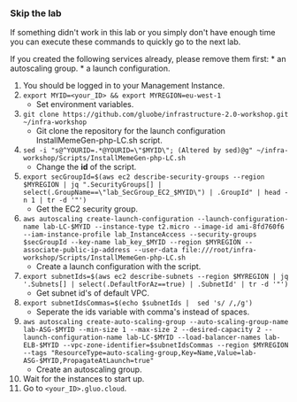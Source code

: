 ### Skip the lab ###
If something didn't work in this lab or you simply don't have enough time you can execute these commands to quickly go to the next lab.

If you created the following services already, please remove them first:
    * an autoscaling group.
    * a launch configuration. 

1. You should be logged in to your Management Instance.
1. `export MYID=<your_ID> && export MYREGION=eu-west-1`
    * Set environment variables.
1. `git clone https://github.com/gluobe/infrastructure-2.0-workshop.git ~/infra-workshop`
    * Git clone the repository for the launch configuration InstallMemeGen-php-LC.sh script.
1. `sed -i "s@^YOURID=.*@YOURID=\"$MYID\"; (Altered by sed)@g" ~/infra-workshop/Scripts/InstallMemeGen-php-LC.sh`
    * Change the **id** of the script.
1. `export secGroupId=$(aws ec2 describe-security-groups --region $MYREGION | jq ".SecurityGroups[] | select(.GroupName==\"lab_SecGroup_EC2_$MYID\") | .GroupId" | head -n 1 | tr -d '"')`
    * Get the EC2 security group.
1. `aws autoscaling create-launch-configuration --launch-configuration-name lab-LC-$MYID --instance-type t2.micro --image-id ami-8fd760f6 --iam-instance-profile lab_InstanceAccess --security-groups $secGroupId --key-name lab_key_$MYID --region $MYREGION --associate-public-ip-address --user-data file:///root/infra-workshop/Scripts/InstallMemeGen-php-LC.sh`
    * Create a launch configuration with the script.
1. `export subnetIds=$(aws ec2 describe-subnets --region $MYREGION | jq '.Subnets[] | select(.DefaultForAz==true) | .SubnetId' | tr -d '"')`
    * Get subnet id's of default VPC.
1. `export subnetIdsCommas=$(echo $subnetIds |  sed 's/ /,/g')`
    * Seperate the ids variable with comma's instead of spaces.
1. `aws autoscaling create-auto-scaling-group --auto-scaling-group-name lab-ASG-$MYID --min-size 1 --max-size 2 --desired-capacity 2 --launch-configuration-name lab-LC-$MYID --load-balancer-names lab-ELB-$MYID --vpc-zone-identifier=$subnetIdsCommas --region $MYREGION --tags "ResourceType=auto-scaling-group,Key=Name,Value=lab-ASG-$MYID,PropagateAtLaunch=true"`  
    * Create an autoscaling group.
1. Wait for the instances to start up. 
1. Go to `<your_ID>.gluo.cloud`.